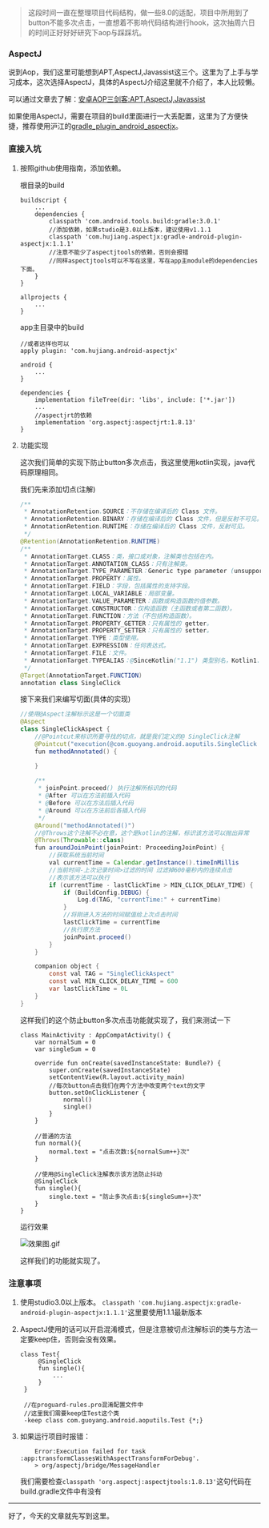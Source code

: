 > 这段时间一直在整理项目代码结构，做一些8.0的适配，项目中所用到了button不能多次点击，一直想着不影响代码结构进行hook，这次抽周六日的时间正好好好研究下aop与踩踩坑。

### AspectJ

说到Aop，我们这里可能想到APT,AspectJ,Javassist这三个。这里为了上手与学习成本，这次选择AspectJ，具体的AspectJ介绍这里就不介绍了，本人比较懒。
	
可以通过文章去了解：[安卓AOP三剑客:APT,AspectJ,Javassist](https://www.jianshu.com/p/dca3e2c8608a)

如果使用AspectJ，需要在项目的build里面进行一大丢配置，这里为了方便快捷，推荐使用沪江的[gradle_plugin_android_aspectjx](https://github.com/HujiangTechnology/gradle_plugin_android_aspectjx)。

### 直接入坑

1. 按照github使用指南，添加依赖。
	
	根目录的build
	
	```
	buildscript {
		...
	    dependencies {
	        classpath 'com.android.tools.build:gradle:3.0.1'
	        //添加依赖，如果studio是3.0以上版本，建议使用v1.1.1
	        classpath 'com.hujiang.aspectjx:gradle-android-plugin-aspectjx:1.1.1'
	        //注意不能少了aspectjtools的依赖，否则会报错
	        //同样aspectjtools可以不写在这里，写在app主module的dependencies下面。
	    }
	}
	
	allprojects {
	    ...
	}
	```
	
	app主目录中的build
	
	```
	//或者这样也可以
	apply plugin: 'com.hujiang.android-aspectjx'
	
	android {
	    ...
	}
	
	dependencies {
		implementation fileTree(dir: 'libs', include: ['*.jar'])
	    ...
	    //aspectjrt的依赖
	    implementation 'org.aspectj:aspectjrt:1.8.13'
	}

	```
	
2. 功能实现

	这次我们简单的实现下防止button多次点击，我这里使用kotlin实现，java代码原理相同。
	
	我们先来添加切点(注解)
	
	``` java
	/**
	 * AnnotationRetention.SOURCE：不存储在编译后的 Class 文件。
	 * AnnotationRetention.BINARY：存储在编译后的 Class 文件，但是反射不可见。
	 * AnnotationRetention.RUNTIME：存储在编译后的 Class 文件，反射可见。
	 */
	@Retention(AnnotationRetention.RUNTIME)
	/**
	 * AnnotationTarget.CLASS：类，接口或对象，注解类也包括在内。
	 * AnnotationTarget.ANNOTATION_CLASS：只有注解类。
	 * AnnotationTarget.TYPE_PARAMETER：Generic type parameter (unsupported yet)通用类型参数（还不支持）。
	 * AnnotationTarget.PROPERTY：属性。
	 * AnnotationTarget.FIELD：字段，包括属性的支持字段。
	 * AnnotationTarget.LOCAL_VARIABLE：局部变量。
	 * AnnotationTarget.VALUE_PARAMETER：函数或构造函数的值参数。
	 * AnnotationTarget.CONSTRUCTOR：仅构造函数（主函数或者第二函数）。
	 * AnnotationTarget.FUNCTION：方法（不包括构造函数）。
	 * AnnotationTarget.PROPERTY_GETTER：只有属性的 getter。
	 * AnnotationTarget.PROPERTY_SETTER：只有属性的 setter。
	 * AnnotationTarget.TYPE：类型使用。
	 * AnnotationTarget.EXPRESSION：任何表达式。
	 * AnnotationTarget.FILE：文件。
	 * AnnotationTarget.TYPEALIAS：@SinceKotlin("1.1") 类型别名，Kotlin1.1已可用。
	 */
	@Target(AnnotationTarget.FUNCTION)
	annotation class SingleClick
	```
	
	接下来我们来编写切面(具体的实现)
	
	``` java
	//使用@Aspect注解标示这是一个切面类
	@Aspect
	class SingleClickAspect {
		//@Pointcut来标识所要寻找的切点，就是我们定义的@ SingleClick注解
	    @Pointcut("execution(@com.guoyang.android.aoputils.SingleClick * *(..))")//方法切入点
	    fun methodAnnotated() {
	
	    }
		
		/**
	     * joinPoint.proceed() 执行注解所标识的代码
	     * @After 可以在方法前插入代码
	     * @Before 可以在方法后插入代码
	     * @Around 可以在方法前后各插入代码
	     */
	    @Around("methodAnnotated()")
	    //@Throws这个注解不必在意，这个是kotlin的注解，标识该方法可以抛出异常
	    @Throws(Throwable::class)
	    fun aroundJoinPoint(joinPoint: ProceedingJoinPoint) {
	    	//获取系统当前时间
	        val currentTime = Calendar.getInstance().timeInMillis
	        //当前时间-上次记录时间>过滤的时间 过滤掉600毫秒内的连续点击
	        //表示该方法可以执行
	        if (currentTime - lastClickTime > MIN_CLICK_DELAY_TIME) {
	            if (BuildConfig.DEBUG) {
	                Log.d(TAG, "currentTime:" + currentTime)
	            }
	            //将刚进入方法的时间赋值给上次点击时间
	            lastClickTime = currentTime
	            //执行原方法
	            joinPoint.proceed()
	        }
	    }
	
	    companion object {
	        const val TAG = "SingleClickAspect"
	        const val MIN_CLICK_DELAY_TIME = 600
	        var lastClickTime = 0L
	    }
	}
	```
	
	这样我们的这个防止button多次点击功能就实现了，我们来测试一下
	
	```
	class MainActivity : AppCompatActivity() {
	    var nornalSum = 0
	    var singleSum = 0
	
	    override fun onCreate(savedInstanceState: Bundle?) {
	        super.onCreate(savedInstanceState)
	        setContentView(R.layout.activity_main)
			//每次button点击我们在两个方法中改变两个text的文字
	        button.setOnClickListener {
	            normal()
	            single()
	        }
	    }
		
		//普通的方法
	    fun normal(){
	        normal.text = "点击次数:${nornalSum++}次"
	    }
	
		//使用@SingleClick注解表示该方法防止抖动
	    @SingleClick
	    fun single(){
	        single.text = "防止多次点击:${singleSum++}次"
	    }
	}
	```
	
	运行效果
	
	![效果图.gif](https://upload-images.jianshu.io/upload_images/3347923-c04c555b2591fdc6.gif?imageMogr2/auto-orient/strip)
	
   这样我们的功能就实现了。

### 注意事项

1. 使用studio3.0以上版本。
`classpath 'com.hujiang.aspectjx:gradle-android-plugin-aspectjx:1.1.1'`这里要使用1.1.1最新版本

2. AspectJ使用的话可以开启混淆模式，但是注意被切点注解标识的类与方法一定要keep住，否则会没有效果。

   ```
   class Test{
	    @SingleClick
	    fun single(){
	        ...
	    }
	}
	
	//在proguard-rules.pro混淆配置文件中
	//这里我们需要keep住Test这个类
	-keep class com.guoyang.android.aoputils.Test {*;}
   ```
3. 如果运行项目时报错：
	```
		Error:Execution failed for task :app:transformClassesWithAspectTransformForDebug'.
		> org/aspectj/bridge/MessageHandler
	```
	
	我们需要检查`classpath 'org.aspectj:aspectjtools:1.8.13'`这句代码在build.gradle文件中有没有
	
---
好了，今天的文章就先写到这里。